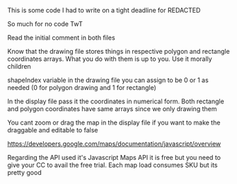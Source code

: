This is some code I had to write on a tight deadline for REDACTED

So much for no code TwT

Read the initial comment in both files

Know that the drawing file stores things in respective polygon and rectangle coordinates arrays. What you do with them is up to you. Use it morally children

shapeIndex variable in the drawing file you can assign to be 0 or 1 as needed (0 for polygon drawing and 1 for rectangle)


In the display file pass it the coordinates in numerical form. Both rectangle and polygon coordinates have same arrays since we only drawing them

You cant zoom or drag the map in the display file if you want to make the draggable and editable to false

https://developers.google.com/maps/documentation/javascript/overview

Regarding the API used it's Javascript Maps API it is free but you need to give your CC to avail the free trial. Each map load consumes SKU but its pretty good 


